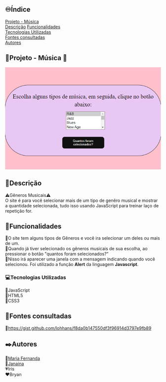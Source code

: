 ## ♾️Índice
[Projeto - Música](#📁projeto---música)  
[Descrição](#📝descrição) 
[Funcionalidades](#🔧funcionalidades)  
[Tecnologias Utilizadas](#💻tecnologias-utilizadas)  
[Fontes consultadas](#📃fontes-consultadas)  
[Autores](#✒️autores)  
## 📁Projeto - Música 🎵
![image info](_img/tela.png)
## 📝Descrição
⚠️Gêneros Musicais⚠️  
O site é para você selecionar mais de um tipo de genêro musical e mostrar a quantidade selecionada, tudo isso usando JavaScript para treinar laço de repetição for.
## 🔧Funcionalidades
📌O site tem alguns tipos de Gêneros e você ira selecionar um deles ou mais de um.  
📌Quando já tiver selecionado os gêneros musicais de sua escolha, ao pressionar o botão "quantos foram selecionados?"  
📌Nisso irá aparecer uma janela com a mensagem indicando quando você selecionou. Foi utilizado a função **Alert** da linguagem **Javascript**.  
### 💻Tecnologias Utilizadas
🔸JavaScript  
🔸HTML5  
🔸CSS3  
## 📃Fontes consultadas  
🔻https://gist.github.com/lohhans/f8da0b147550df3f96914d3797e9fb89
## ✒️Autores  
🤍[Maria Fernanda](https://github.com/MaferCastilho)  
🖤[Janaina](https://github.com/janapaulinoo)  
💗Iris    
❤️Bryan

